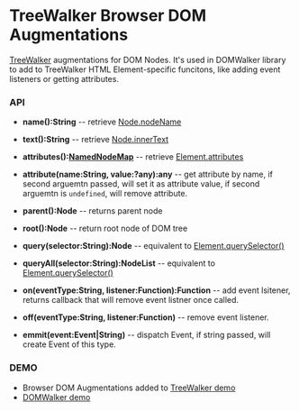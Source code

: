 
# TreeWalker Browser DOM Augmentations

[TreeWalker](https://github.com/burdiuz/js-tree-walker) augmentations for DOM Nodes. It's used in DOMWalker library to add to TreeWalker HTML Element-specific funcitons, like adding event listeners or getting attributes.

### API
* **name():String** -- retrieve [Node.nodeName](https://developer.mozilla.org/en-US/docs/Web/API/Node/nodeName)
* **text():String** -- retrieve [Node.innerText](https://developer.mozilla.org/en-US/docs/Web/API/Node/innerText)
* **attributes():[NamedNodeMap](https://developer.mozilla.org/en-US/docs/Web/API/NamedNodeMap)** -- retrieve [Element.attributes](https://developer.mozilla.org/en-US/docs/Web/API/Element/attributes)
* **attribute(name:String, value:?any):any** -- get attribute by name, if second arguemtn passed, will set it as attribute value, if second arguemtn is `undefined`, will remove attribute.
* **parent():Node** -- returns parent node
* **root():Node** -- return root node of DOM tree
* **query(selector:String):Node** -- equivalent to [Element.querySelector()](https://developer.mozilla.org/en-US/docs/Web/API/Element/querySelector)
* **queryAll(selector:String):NodeList** -- equivalent to [Element.querySelector()](https://developer.mozilla.org/en-US/docs/Web/API/Element/querySelectorAll)

* **on(eventType:String, listener:Function):Function** -- add event lsitener, returns callback that will remove event listner once called.
* **off(eventType:String, listener:Function)** -- remove event listener.
* **emmit(event:Event|String)** -- dispatch Event, if string passed, will create Event of this type.

### DEMO
* Browser DOM Augmentations added to [TreeWalker demo](https://jsfiddle.net/actualwave/p1k4wjy2/)
* [DOMWalker demo](https://jsfiddle.net/actualwave/98p2750y/)
